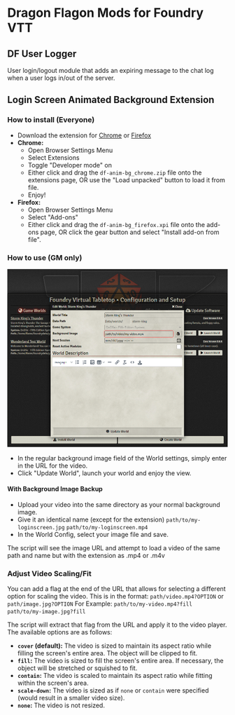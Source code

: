 # Dragon Flagon Mods for Foundry VTT

## DF User Logger
User login/logout module that adds an expiring message to the chat log when a user logs in/out of the server.

## Login Screen Animated Background Extension

### How to install (Everyone)

- Download the extension for [Chrome](https://raw.githubusercontent.com/flamewave000/dragonflagon-fvtt/master/extensions/df-anim-bg_chrome.zip) or [Firefox](https://raw.githubusercontent.com/flamewave000/dragonflagon-fvtt/master/extensions/df-anim-bg_firefox.xpi)
- **Chrome:**
  - Open Browser Settings Menu
  - Select Extensions
  - Toggle "Developer mode" on
  - Either click and drag the `df-anim-bg_chrome.zip` file onto the extensions page, OR use the "Load unpacked" button to load it from file.
  - Enjoy!
- **Firefox:**
  - Open Browser Settings Menu
  - Select "Add-ons"
  - Either click and drag the `df-anim-bg_firefox.xpi` file onto the add-ons page, OR click the gear button and select "Install add-on from file".

### How to use (GM only)
![Setup](.assets/df-bganim-update.png)
- In the regular background image field of the World settings, simply enter in the URL for the video.
- Click "Update World", launch your world and enjoy the view.

#### With Background Image Backup
- Upload your video into the same directory as your normal background image.
- Give it an identical name (except for the extension)
  `path/to/my-loginscreen.jpg`
  `path/to/my-loginscreen.mp4`
- In the World Config, select your image file and save.

The script will see the image URL and attempt to load a video of the same path and name but with the extension as .mp4 or .m4v

### Adjust Video Scaling/Fit

You can add a flag at the end of the URL that allows for selecting a different option for scaling the video. This is in the format: `path/video.mp4?OPTION` or `path/image.jpg?OPTION`
For Example:
  `path/to/my-video.mp4?fill`
  `path/to/my-image.jpg?fill`

The script will extract that flag from the URL and apply it to the video player. The available options are as follows:
- **`cover` (default):** The video is sized to maintain its aspect ratio while filling the screen's entire area. The object will be clipped to fit.
- **`fill`:** The video is sized to fill the screen's entire area. If necessary, the object will be stretched or squished to fit.
- **`contain`:** The video is scaled to maintain its aspect ratio while fitting within the screen's area.
- **`scale-down`:** The video is sized as if `none` or `contain` were specified (would result in a smaller video size).
- **`none`:** The video is not resized.